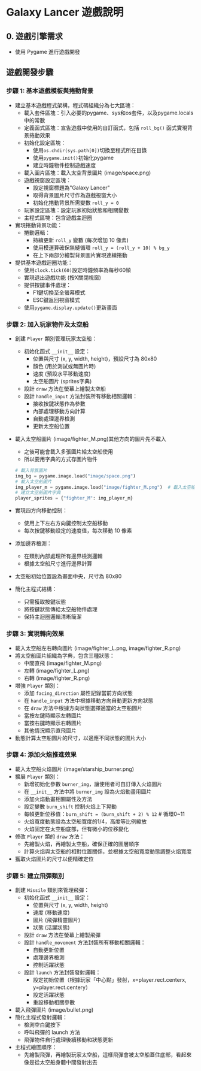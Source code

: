 # Galaxy Lancer 遊戲說明

## 0. 遊戲引擎需求

- 使用 Pygame 進行遊戲開發

## 遊戲開發步驟

### 步驟 1: 基本遊戲模板與捲動背景

- 建立基本遊戲程式架構，程式碼組織分為七大區塊：
  - 載入套件區塊：引入必要的pygame、sys和os套件，以及pygame.locals中的常數
  - 定義函式區塊：宣告遊戲中使用的自訂函式，包括 `roll_bg()` 函式實現背景捲動效果
  - 初始化設定區塊：
    - 使用`os.chdir(sys.path[0])`切換至程式所在目錄
    - 使用`pygame.init()`初始化pygame
    - 建立時鐘物件控制遊戲速度
  - 載入圖片區塊：載入太空背景圖片 (image/space.png)
  - 遊戲視窗設定區塊：
    - 設定視窗標題為"Galaxy Lancer"
    - 取得背景圖片尺寸作為遊戲視窗大小
    - 初始化捲動背景所需變數 `roll_y = 0`
  - 玩家設定區塊：設定玩家初始狀態和相關變數
  - 主程式區塊：包含遊戲主迴圈
- 實現捲動背景功能：
  - 捲動邏輯：
    - 持續更新 `roll_y` 變數 (每次增加 10 像素)
    - 使用模運算確保無縫循環 `roll_y = (roll_y + 10) % bg_y`
    - 在上下兩部分繪製背景圖片實現連續捲動
- 提供基本遊戲迴圈功能：
  - 使用`clock.tick(60)`設定時鐘頻率為每秒60幀
  - 實現退出遊戲功能 (按X關閉視窗)
  - 提供按鍵事件處理：
    - F1鍵切換至全螢幕模式
    - ESC鍵返回視窗模式
  - 使用`pygame.display.update()`更新畫面

### 步驟 2: 加入玩家物件及太空船

- 創建 `Player` 類別管理玩家太空船：
  - 初始化函式 `__init__` 設定：
    - 位置與尺寸 (x, y, width, height)，預設尺寸為 80x80
    - 顏色 (用於測試或無圖片時)
    - 速度 (預設水平移動速度)
    - 太空船圖片 (sprites字典)
  - 設計 `draw` 方法在螢幕上繪製太空船
  - 設計 `handle_input` 方法封裝所有移動相關邏輯：
    - 接收按鍵狀態作為參數
    - 內部處理移動方向計算
    - 自動處理邊界檢測
    - 更新太空船位置
- 載入太空船圖片 (image/fighter_M.png)其他方向的圖片先不載入
  - 之後可能會載入多張圖片給太空船使用
  - 所以要用字典的方式存圖片物件

  ```python
  # 載入背景圖片
  img_bg = pygame.image.load("image/space.png")
  # 載入太空船圖片
  img_player_m = pygame.image.load("image/fighter_M.png")  # 載入太空船中間飛行圖片
  # 建立太空船圖片字典
  player_sprites = {"fighter_M": img_player_m}
  ```

- 實現四方向移動控制：
  - 使用上下左右方向鍵控制太空船移動
  - 每次按鍵移動設定的速度值，每次移動 10 像素
- 添加邊界檢測：
  - 在類別內部處理所有邊界檢測邏輯
  - 根據太空船尺寸進行邊界計算
- 太空船初始位置設為畫面中央，尺寸為 80x80
- 簡化主程式結構：
  - 只需獲取按鍵狀態
  - 將按鍵狀態傳給太空船物件處理
  - 保持主迴圈邏輯清晰簡潔

 
### 步驟 3: 實現轉向效果

- 載入太空船左右轉向圖片 (image/fighter_L.png, image/fighter_R.png)
- 將太空船圖片組織為字典，包含三種狀態：
  - 中間直飛 (image/fighter_M.png)
  - 左轉 (image/fighter_L.png)
  - 右轉 (image/fighter_R.png)
- 增強 `Player` 類別：
  - 添加 `facing_direction` 屬性記錄當前方向狀態
  - 在 `handle_input` 方法中根據移動方向自動更新方向狀態
  - 在 `draw` 方法中根據方向狀態選擇適當的太空船圖片
  - 當按左鍵時顯示左轉圖片
  - 當按右鍵時顯示右轉圖片
  - 其他情況顯示直飛圖片
- 動態計算太空船圖片的尺寸，以適應不同狀態的圖片大小

### 步驟 4: 添加火焰推進效果

- 載入太空船火焰圖片 (image/starship_burner.png)
- 擴展 `Player` 類別：
  - 新增初始化參數 `burner_img`，讓使用者可自訂傳入火焰圖片
  - 在 `__init__` 方法中將 `burner_img` 設為火焰動畫用圖片
  - 添加火焰動畫相關屬性及方法
  - 設定變數 `burn_shift` 控制火焰上下晃動
  - 每幀更新位移值：`burn_shift = (burn_shift + 2) % 12`  # 循環0~11
  - 火焰寬度動態設為太空船寬度的1/4，高度等比例縮放
  - 火焰固定在太空船底部，但有微小的位移變化
- 修改 `Player` 類的 `draw` 方法：
  - 先繪製火焰，再繪製太空船，確保正確的圖層順序
  - 計算火焰與太空船的相對位置關係，並根據太空船寬度動態調整火焰寬度
- 獲取火焰圖片的尺寸以便精確定位

### 步驟 5: 建立飛彈類別

- 創建 `Missile` 類別來管理飛彈：
  - 初始化函式 `__init__` 設定：
    - 位置與尺寸 (x, y, width, height)
    - 速度 (移動速度)
    - 圖片 (飛彈精靈圖片)
    - 狀態 (活躍狀態)
  - 設計 `draw` 方法在螢幕上繪製飛彈
  - 設計 `handle_movement` 方法封裝所有移動相關邏輯：
    - 自動更新位置
    - 處理邊界檢測
    - 控制活躍狀態
  - 設計 `launch` 方法封裝發射邏輯：
    - 設定初始位置（根據玩家「中心點」發射，x=player.rect.centerx, y=player.rect.centery）
    - 設定活躍狀態
    - 重設移動相關參數
- 載入飛彈圖片 (image/bullet.png)
- 簡化主程式發射邏輯：
  - 檢測空白鍵按下
  - 呼叫飛彈的 launch 方法
  - 飛彈物件自行處理後續移動和狀態更新
- 主程式繪圖順序：
  - 先繪製飛彈，再繪製玩家太空船，這樣飛彈會被太空船蓋住底部，看起來像是從太空船身體中間發射出去